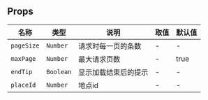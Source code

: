 ## Props

|   名称	   |  类型	 | 说明				    	| 取值		  | 默认值		|
|   ---		|   ---		| ---				    	 | ---			| ---		|
| `pageSize`|  `Number`	| 请求时每一页的条数 	 	  | -			 | -			|
| `maxPage`	|  `Number`	| 最大请求页数	        	| -			   | true			|
| `endTip`	|  `Boolean`| 显示加载结束后的提示      	 | -			| -			|
| `placeId`	|  `Number`	| 地点id						| -			   | -			|